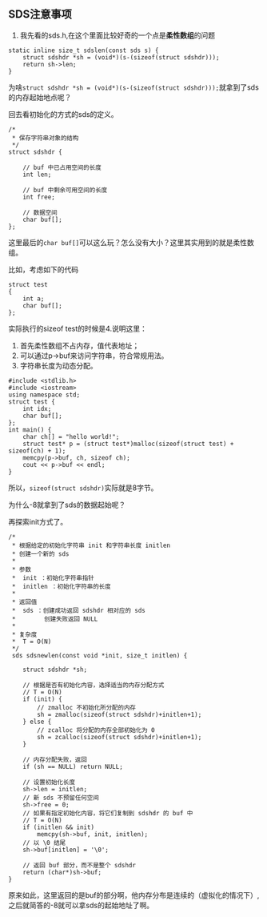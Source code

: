 ## SDS注意事项

1. 我先看的sds.h,在这个里面比较好奇的一个点是**柔性数组**的问题

```
static inline size_t sdslen(const sds s) {
    struct sdshdr *sh = (void*)(s-(sizeof(struct sdshdr)));
    return sh->len;
}
```

为啥`struct sdshdr *sh = (void*)(s-(sizeof(struct sdshdr)));`就拿到了sds的内存起始地点呢？

回去看初始化的方式的sds的定义。

```
/*
 * 保存字符串对象的结构
 */
struct sdshdr {
    
    // buf 中已占用空间的长度
    int len;

    // buf 中剩余可用空间的长度
    int free;

    // 数据空间
    char buf[];
};
```

这里最后的`char buf[]`可以这么玩？怎么没有大小？这里其实用到的就是柔性数组。

比如，考虑如下的代码

```
struct test
{
	int a;
	char buf[];
};
```

实际执行的sizeof test的时候是4.说明这里：

1. 首先柔性数组不占内存，值代表地址；
2. 可以通过p->buf来访问字符串，符合常规用法。
3. 字符串长度为动态分配。

```
#include <stdlib.h>
#include <iostream>
using namespace std;
struct test {
	int idx;
	char buf[];
};
int main() {
	char ch[] = "hello world!";
	struct test* p = (struct test*)malloc(sizeof(struct test) + sizeof(ch) + 1);
	memcpy(p->buf, ch, sizeof ch);
	cout << p->buf << endl;
}
```

所以，`sizeof(struct sdshdr)`实际就是8字节。

为什么-8就拿到了sds的数据起始呢？

再探索init方式了。

```
/*
 * 根据给定的初始化字符串 init 和字符串长度 initlen
 * 创建一个新的 sds
 *
 * 参数
 *  init ：初始化字符串指针
 *  initlen ：初始化字符串的长度
 *
 * 返回值
 *  sds ：创建成功返回 sdshdr 相对应的 sds
 *        创建失败返回 NULL
 *
 * 复杂度
 *  T = O(N)
 */
 sds sdsnewlen(const void *init, size_t initlen) {

    struct sdshdr *sh;

    // 根据是否有初始化内容，选择适当的内存分配方式
    // T = O(N)
    if (init) {
        // zmalloc 不初始化所分配的内存
        sh = zmalloc(sizeof(struct sdshdr)+initlen+1);
    } else {
        // zcalloc 将分配的内存全部初始化为 0
        sh = zcalloc(sizeof(struct sdshdr)+initlen+1);
    }

    // 内存分配失败，返回
    if (sh == NULL) return NULL;

    // 设置初始化长度
    sh->len = initlen;
    // 新 sds 不预留任何空间
    sh->free = 0;
    // 如果有指定初始化内容，将它们复制到 sdshdr 的 buf 中
    // T = O(N)
    if (initlen && init)
        memcpy(sh->buf, init, initlen);
    // 以 \0 结尾
    sh->buf[initlen] = '\0';

    // 返回 buf 部分，而不是整个 sdshdr
    return (char*)sh->buf;
}
```

原来如此，这里返回的是buf的部分啊，他内存分布是连续的（虚拟化的情况下）,之后就简答的-8就可以拿sds的起始地址了啊。